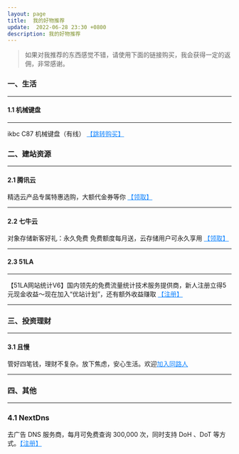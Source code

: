 ```yaml
---
layout: page
title:  我的好物推荐
update:  2022-06-28 23:30 +0800
description: 我的好物推荐
---
```


> 如果对我推荐的东西感觉不错，请使用下面的链接购买，我会获得一定的返佣，非常感谢。

### 一、生活

------

#### 1.1 机械键盘

------

ikbc C87 机械键盘（有线） <a href="https://union-click.jd.com/jdc?e=618%7Cpc%7C&p=JF8BAM8JK1olXDYAUVZdC0gSMytXQwVKbV9HER8fA1UJWypcR0ROCBlQCgJDCk4fA2wLHkRMGFpfZCk5SBZPVTJrflxdG2RyBj8aSE5CQg8EF2sUbQUDV1ZUC04SA2s4K1sSbVBsVF9cCUoRBGwLH2sUbQYFUFlYCksUBmwIElolWgYLZAUIZihwWxFqbgRSFk14A25tOEgnBG8BD11nHFQWUixtOEsnAF9KdQwUXFEKV11YXB5DUGpfGQgcVQ9RB1dVDEtHAzpbGA4cbQQDVVpUOHs" target="_blank" rel="noopener nofollow" style="color: #0c82ff;" title="ikbc C87 机械键盘（有线）">【跳转购买】</a> 

### 二、建站资源

------

#### 2.1 腾讯云

精选云产品专属特惠选购，大额代金券等你 <a href="https://curl.qcloud.com/uVmX1nrE" target="_blank" rel="noopener nofollow" style="color: #0c82ff;" title="腾讯云产品">【领取】</a> 

------

#### 2.2 七牛云

对象存储新客好礼：永久免费 免费额度每月送，云存储用户可永久享用 <a href="https://s.qiniu.com/Jv6VZb" target="_blank" rel="noopener nofollow" style="color: #0c82ff;" title="七牛云对象存储">【领取】</a>

------

#### 2.3 51LA

------

【51LA网站统计V6】国内领先的免费流量统计技术服务提供商，新人注册立得5元现金收益～现在加入“优站计划”，还有额外收益赚取 <a href="https://invite.51.la/1NXNHtXN?target=V6" target="_blank" rel="noopener nofollow" style="color: #0c82ff;" title="51LA统计">【注册】</a>

------

### 三、投资理财

------

#### 3.1 且慢

管好四笔钱，理财不复杂。放下焦虑，安心生活。欢迎<a href="https://qieman.com/fellow-travelers/register?activityCode=QMFELLOW&fid=1186157&fname=ypingcn&favatar=&pkey=0" target="_blank" rel="noopener nofollow" style="color: #0c82ff;" title="且慢同路人">加入同路人</a>

------

### 四、其他

------

### 4.1 NextDns

去广告 DNS 服务商，每月可免费查询 300,000 次，同时支持 DoH 、DoT 等方式。<a href="https://nextdns.io/?from=qyq6n8p5" target="_blank" rel="noopener nofollow" style="color: #0c82ff;" title="NextDns">【注册】</a>






